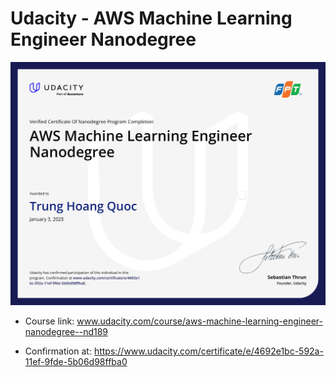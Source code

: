 # Udacity - AWS Machine Learning Engineer Nanodegree


![Certificate](certificate.jpg)

- Course link: www.udacity.com/course/aws-machine-learning-engineer-nanodegree--nd189

-  Confirmation at: https://www.udacity.com/certificate/e/4692e1bc-592a-11ef-9fde-5b06d98ffba0
